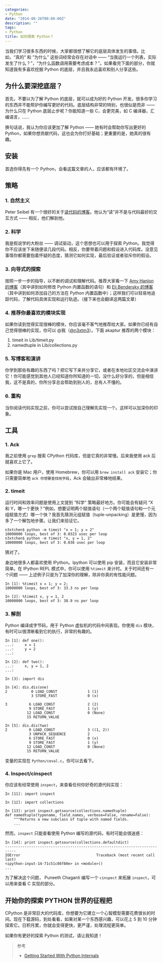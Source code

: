 ```yaml
---
categories:
- Python
date: "2014-08-26T00:00:00Z"
description: ""
tags:
- Python
title: 如何探索 Python？
---
```


当我们学习很多东西的时候，大家都很想了解它的底层具体发生的事情。比如，“真的“ 和 ”为什么” 这些词经常会存在对话中 —— “当我运行一个列表，实际发生了什么？”，“为什么函数调用需要考虑成本？”。如果看完下面的部分，你就知道我有多喜欢挖掘 Python 的底层，并且我永远喜欢和别人分享这些。

## 为什么要深挖底层？

首先，不要以为了解 Python 的底层，就可以成为好的 Python 开发。很多你学习的东西并不能帮护你编写更好的代码。底层结构非常的特别，也很似是而非 —— 为什么只在 Python 底层止步呢？你能知道一些 C，会更完美，如 C 编译器，汇编语言，……

换句话说，我认为你应该更加了解 Python —— 她有时会帮助你写出更好的 Python，如果你想贡献代码，这也会为你打好基础；更重要的是，她真的很有趣。

## 安装

首选你得先有一个 Python，会看这篇文章的人，应该都有环境了。

##  策略

### 1. 自然主义
Peter Seibel 有一个很好的关于[读代码的博客](http://www.gigamonkeys.com/code-reading/)。他认为“读”并不是与代码最好的交互方式 —— 相反，他们解剖他。

### 2. 科学

我是假说学的大粉丝 —— 调试驱动，这个思想也可以用于探索 Python。我觉得你不应该坐下来随便读几段代码。相反，你要带着问题和假设进入代码库。没意见事情你都需要抱着怀疑的态度，猜测它如何实现，最后验证或者驳斥你的假设。

### 3. 向导式的探索

按照一步一步的指导，以不断的调试和理解代码。推荐大家看一下 [Amy Hanlon 的博客](http://mathamy.com/import-accio-bootstrapping-python-grammar.html)（其中讲到如何修改 Python 内置函数的语句）和 [Eli Bendersky 的博客](http://eli.thegreenplace.net/2010/06/30/python-internals-adding-a-new-statement-to-python/)（其中讲到如何添加自己的方法在 Python 内置函数中）；这样我们可以轻易地追踪代码，了解代码具体实现和运行轨迹。（接下来也会翻译这两篇文章）

### 4. 推荐你最喜欢的模块实现

如果你读到觉得实现很棒的模块，你应该毫不客气地推荐给大家。如果你已经有自己觉得很棒的实现，你可以 @我（[@n3xtm3](http://weibo.com/loocyrev/)）。下面 akaptur 推荐的两个模块：

1. timeit in Lib/timeit.py
2. namedtuple in Lib/collections.py

### 5. 写博客和演讲

你学到那些有趣的东西了吗？把它写下来并分享它，或者在本地社区交流会中演讲它！你可能感觉到其他人已经知道你所知道的一切，没什么好分享的，但是相信我，这不是真的，你所分享总会帮助到别人的，总有人不懂的。

### 6. 重构

当你阅读代码实现之前，你可以尝试按自己理解先实现一个。这样可以加深你的印象。

## 工具

### 1. Ack

我之前使用 `grep` 搜索 CPython 代码库，但是它真的非常慢。后来我使用 ack 后就喜欢上它了。

如果你是 Mac 用户，使用  Homebrew，你可以用 `brew install ack` 安装它；你只需要简单地 `ack 你想要查找地字段`，Ack 会输出非常棒地结果。 

### 2. timeit

运行时间和效率问题是使用上文提到 “科学“ 策略最好地方。你可能会有疑问 “X 和 Y，哪一个更快？”例如，想要证明两个赋值语句（一个两个赋值语句和一个元组赋值方式）哪一个快？我首先猜测元组赋值（tuple-unpacking）是更慢，因为多了一个解包地步骤。让我们来验证它。

	n3xtchen$ python -m timeit "x = 1; y = 2"
	10000000 loops, best of 3: 0.0323 usec per loop
	n3xtchen$ python -m timeit "x, y = 1, 2"
	10000000 loops, best of 3: 0.036 usec per loop

猜对了。

身边地很多人都喜欢使用 IPython。Ipython 可以使用 pip 安装，而且它安装非常简单。在 IPython REPL 模式中，你可以使用 `%timeit`  来计时。关于时间还有一个问题 —— 上述例子只是为了加深你的理解，除非你真的有性能问题。

	In [1]: %timeit x = 1; y = 2;
	10000000 loops, best of 3: 33.3 ns per loop

	In [2]: %timeit x, y = 1, 2
	10000000 loops, best of 3: 38.9 ns per loop

### 3. 解剖

Python 编译成字节码，用于 Python 虚拟机的代码中间表现。你使用 `dis` 模块，有时可以很清晰看到它的执行，非常的有趣的。

	In [1]: def one():
   	...:     x = 1
   	...:     y = 2
   	...:     
	
	In [2]: def two():
   	...:     x, y = 1, 2
   	...:     
	
	In [3]: import dis
	
	In [4]: dis.dis(one)
  	2			0 LOAD_CONST              1 (1)
              	3 STORE_FAST              0 (x)

  	3          6 LOAD_CONST               2 (2)
               9 STORE_FAST               1 (y)
              12 LOAD_CONST               0 (None)
              15 RETURN_VALUE        

	In [5]: dis.dis(two)
  	2          0 LOAD_CONST               3 ((1, 2))
               3 UNPACK_SEQUENCE          2
               6 STORE_FAST               0 (x)
               9 STORE_FAST               1 (y)
              12 LOAD_CONST               0 (None)
              15 RETURN_VALUE 
              
变量的实现在 `Python/ceval.c`，你可以去看下。

### 4. Inspect/cinspect

你应该有经常使用 `inspect`，来查看任何你好奇的源代码实现：

	In [11]: import inspect

	In [12]: import collections

	In [13]: print inspect.getsource(collections.namedtuple)
	def namedtuple(typename, field_names, verbose=False, rename=False):
    	"""Returns a new subclass of tuple with named fields.
		...
		
然而，`inspect` 只能查看使用 Python 编写的源代码，有时可能会很迷惑：

	In [14]: print inspect.getsource(collections.defaultdict)
	---------------------------------------------------------------------------
	IOError                                   Traceback (most recent call last)
	<ipython-input-14-71c51c86f80e> in <module>()
	...

为了解决这个问题， Puneeth Chaganti 编写一个 `cinspect` 来拓展 `inspect`，可以用来查看 C 实现的部分。

## 开始你的探索 PYTHON 世界的征程把

CPython 是非常巨大的代码库，你想要为它建立一个心智模型需要花费很长的时间。现在下载源码，到处看看，如果对某一个东西感兴趣，可以花上 5 到 10 分钟探索它。日积月累，你就会变得更快，更严谨，处理流程更简单。

如果你有更好的探索 Python 的测试，请让我知道！


> 参考
>
>	* [Getting Started With Python Internals](http://akaptur.github.io/blog/2014/08/03/getting-started-with-python-internals/)



















